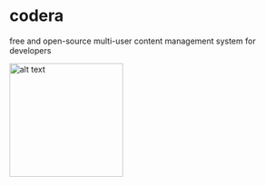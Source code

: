 # codera

free and open-source multi-user content management system for developers

<img src="https://github.com/spaghettic0der/codera/images/icons/Codera-Logo-transparent.png" alt="alt text" width="200" height="200">

